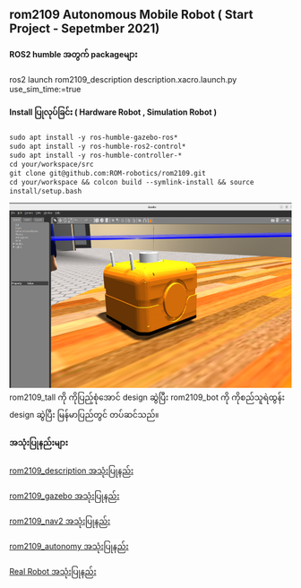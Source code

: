 ## rom2109 Autonomous Mobile Robot ( Start Project - Sepetmber 2021)

#### ROS2 humble အတွက် packageများ
ros2 launch rom2109_description description.xacro.launch.py use_sim_time:=true

#### Install ပြုလုပ်ခြင်း ( Hardware Robot , Simulation Robot ) 
```
sudo apt install -y ros-humble-gazebo-ros* 
sudo apt install -y ros-humble-ros2-control*
sudo apt install -y ros-humble-controller-*
cd your/workspace/src
git clone git@github.com:ROM-robotics/rom2109.git
cd your/workspace && colcon build --symlink-install && source install/setup.bash
```
<img src="images/orange_bot.png" width="619" height="330" />
rom2109_tall ကို ကိုပြည့်စုံအောင် design ဆွဲပြီး rom2109_bot ကို ကိုစည်သူရဲထွန်း design ဆွဲပြီး မြန်မာပြည်တွင် တပ်ဆင်သည်။

#### အသုံးပြုနည်းများ
<a href="https://github.com/ROM-robotics/rom2109/blob/humble-devel/rom2109_description/README.md">rom2109_description အသုံးပြုနည်း </a> 

<a href="https://github.com/ROM-robotics/rom2109/tree/humble-devel/rom2109_gazebo">rom2109_gazebo အသုံးပြုနည်း </a> 

<a href="www.google.com">rom2109_nav2 အသုံးပြုနည်း </a> 

<a href="www.google.com">rom2109_autonomy အသုံးပြုနည်း </a> 

<a href="www.google.com">Real Robot အသုံးပြုနည်း </a> 

